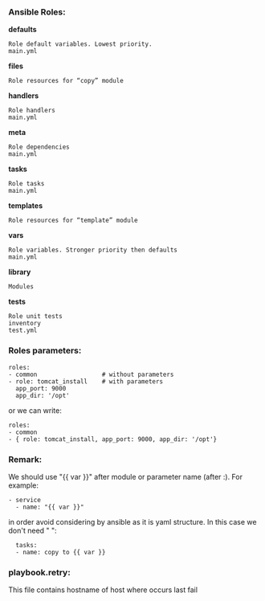 <H3>Ansible Roles:</H3>

<b>defaults</b>
```
Role default variables. Lowest priority.
main.yml
```
<b>files</b>
```
Role resources for “copy” module
```
<b>handlers</b>
```
Role handlers
main.yml
```
<b>meta</b>
```
Role dependencies
main.yml
```
<b>tasks</b>
```
Role tasks
main.yml
```
<b>templates</b>
```
Role resources for “template” module
```
<b>vars</b>
```
Role variables. Stronger priority then defaults
main.yml
```
<b>library</b>
```
Modules
```
<b>tests</b>
```
Role unit tests
inventory
test.yml
```
### Roles parameters:
```
roles:
- common                  # without parameters
- role: tomcat_install    # with parameters
  app_port: 9000
  app_dir: '/opt'
```
or we can write:
```
roles:
- common                 
- { role: tomcat_install, app_port: 9000, app_dir: '/opt'}
```

### Remark:
We should use "{{ var }}" after module or parameter name (after :). For example:
```
- service
  - name: "{{ var }}"
```
in order avoid considering by ansible as it is yaml structure. In this case we don't need " ":
```
  tasks:
  - name: copy to {{ var }}
```
### playbook.retry:
This file contains hostname of host where occurs last fail



